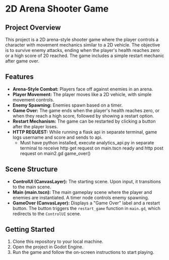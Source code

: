 # 2D Arena Shooter Game

## Project Overview
This project is a 2D arena-style shooter game where the player controls a character with movement mechanics similar to a 2D vehicle. The objective is to survive enemy attacks, ending when the player's health reaches zero or a high score of 20 reached. The game includes a simple restart mechanic after game over.

## Features
- **Arena-Style Combat:** Players face off against enemies in an arena.
- **Player Movement:** The player moves like a 2D vehicle, with simple movement controls.
- **Enemy Spawning:** Enemies spawn based on a timer.
- **Game Over:** The game ends when the player's health reaches zero, or when they reach a high score, followed by showing a restart option.
- **Restart Mechanism:** The game can be restarted by clicking a button after the player loses.
- **HTTP REQUEST:** While running a flask api in separate terminal, game logs username and score and sends to api.
  - Must have python installed, execute analytics_api.py in separate terminal to receive http get request on main.tscn ready and http post request on main2.gd game_over()

## Scene Structure
- **ControlUI (CanvasLayer):** The starting scene. Upon input, it transitions to the main scene.
- **Main (main.tscn):** The main gameplay scene where the player and enemies are instantiated. A timer node controls enemy spawning.
- **GameOver (CanvasLayer):** Displays a "Game Over" label and a restart button. The button triggers the `restart_game` function in `main.gd`, which redirects to the `ControlUI` scene.


## Getting Started
1. Clone this repository to your local machine.
2. Open the project in Godot Engine.
3. Run the game and follow the on-screen instructions to start playing.
